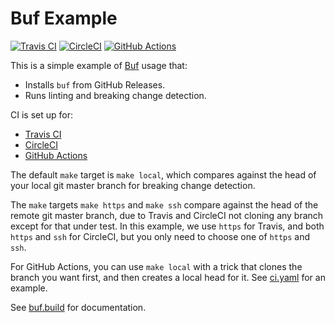 # Buf Example

[![Travis CI](https://img.shields.io/travis/com/bufbuild/buf-example/master)](https://travis-ci.com/bufbuild/buf-example)
[![CircleCI](https://img.shields.io/circleci/build/github/bufbuild/buf-example/master)](https://circleci.com/gh/bufbuild/buf-example)
[![GitHub Actions](https://github.com/bufbuild/buf-example/workflows/CI/badge.svg)](https://github.com/bufbuild/buf-example/actions?workflow=CI)

This is a simple example of [Buf](github.com/bufbuild/buf) usage that:

- Installs `buf` from GitHub Releases.
- Runs linting and breaking change detection.

CI is set up for:

- [Travis CI](https://travis-ci.com/bufbuild/buf-example)
- [CircleCI](https://circleci.com/gh/bufbuild/buf-example)
- [GitHub Actions](https://github.com/bufbuild/buf-example/actions?workflow=CI)

The default `make` target is `make local`, which compares against the head of your
local git master branch for breaking change detection.

The `make` targets `make https` and `make ssh` compare against the head of the remote git
master branch, due to Travis and CircleCI not cloning any branch except for that under test.
In this example, we use `https` for Travis, and both `https` and `ssh` for CircleCI, but you only
need to choose one of `https` and `ssh`.

For GitHub Actions, you can use `make local` with a trick that clones the branch
you want first, and then creates a local head for it. See [ci.yaml](.github/workflows/ci.yaml)
for an example.

See [buf.build](https://buf.build) for documentation.

